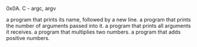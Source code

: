 0x0A. C - argc, argv

a program that prints its name, followed by a new line.
a program that prints the number of arguments passed into it.
a program that prints all arguments it receives.
a program that multiplies two numbers.
a program that adds positive numbers.

